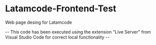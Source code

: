 # Latamcode-Frontend-Test
Web page desing for Latamcode

-- This code has been executed using the extension "Live Server" from Visual Studio Code for correct local functionality --
